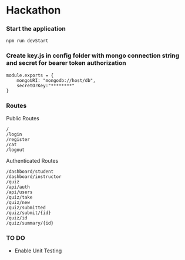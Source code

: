 # Hackathon
### Start the application
```
npm run devStart
```

### Create key.js in config folder  with mongo connection string and  secret for bearer token authorization
```
module.exports = {
    mongoURI: "mongodb://host/db",
    secretOrKey:"********"
}
```

### Routes 
Public Routes
```
/
/login
/register
/cat
/logout

```

Authenticated Routes
```
/dashboard/student
/dashboard/instructor
/quiz
/api/auth
/api/users
/quiz/take
/quiz/new
/quiz/submitted
/quiz/submit/{id}
/quiz/id
/quiz/summary/{id}
```

### TO DO
* Enable Unit Testing